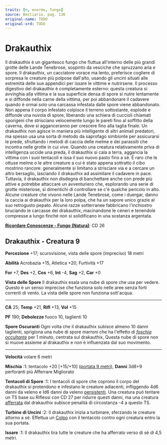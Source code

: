 ```yaml
---
traits: [n, enorme, fungo]
source: Bestiario, pag. 136
original-name: TODO
original-srd: TODO
---
```


# Drakauthix

Il drakauthix è un gigantesco fungo che fluttua all'interno delle più grandi
grotte delle Lande Tenebrose, sospinto da vesciche che spruzzano aria e spore.
Il drakauthix, un cacciatore vorace ma lento, preferisce cogliere di sorpresa le
creature più polpose dall'alto, usando gli uncini situati alle estremità delle
sue appendici per issare le vittime e nutrirsene. Il processo digestivo del
drakauthix è completamente esterno: questa creatura si avvinghia alla vittima e
la sua superficie densa di spore si nutre lentamente e si diffonde nella carne
della vittima, per poi abbandonare il cadavere quando è ormai solo una carcassa
infestata dalle spore viene abbandonato. Non appena il corpo infestato colpisce
il terreno sottostante, esplode e diffonde una nuvola di spore, liberando una
schiera di cuccioli chiamati sporigeni che strisciano velocemente lungo le
pareti fino al soffitto della caverna, dove si agganceranno per crescere fino
alla taglia finale. Un drakauthix non agisce in maniera più intelligente di
altri animali predatori, ma spesso usa una sorta di metodo da saprofago
simbionte per assicurarsi le prede, sfruttando i metodi di caccia delle melme e
dei parassiti che incontra nelle grotte in cui vive. Quando una creatura
relativamente priva di intelligenza uccide una preda, il drakauthix si cala a
terra, aggancia la vittima con i suoi tentacoli e issa il suo nuovo pasto fino a
sé. È raro che le ottuse melme o le altre creature a cui è stato appena
sottratto il cibo mostrino rancore: generalmente si limitano a strisciare via e
a cercare un altro bersaglio, lasciando il drakauthix ad assimilare il cadavere
in pace. Tuttavia, il drakauthix non disdegna di banchettare anche con prede più
attive e potrebbe attaccare un avventuriero che, esplorando una serie di grotte
misteriose, si dimentichi di controllare se c'è qualche pericolo in alto. Alcune
creature che vivono nelle Lande Tenebrose, come i duergar, danno la caccia ai
drakauthix per la loro polpa, che ha un sapore unico grazie al suo retrogusto
pepato. Alcune razze sotterranee fabbricano l'inchiostro bruciando le carcasse
dei drakauthix, macinandone le ceneri e tenendole compresse a lungo finché non
si solidificano in una sostanza argentata.

**[Ricordare Conoscenze - Fungo (Natura)](/azioni/abilita/ricordare-conoscenze)**:
CD 26

## Drakauthix - Creatura 9

**Percezione** +17; scurovisione, vista delle spore (impreciso) 18 metri

**Abilità** Acrobazia +15, Atletica +20, Furtività +17

**For** +7, **Des** +2, **Cos** +6, **Int** -4, **Sag** +2, **Car** +0

**Vista delle Spore** Il drakauthix esala una nube di spore che usa per vedere.
Questo è un senso imprecise che funziona solo nelle aree senza forti correnti di
vento. La vista delle spore non funziona sott'acqua.

---

**CA** 25; **Temp** +21, **Rifl** +13, **Vol** +15

**PF** 190; **Debolezze** fuoco 10, taglienti 10

**Spore Oscuranti** Ogni volta che il drakauthix subisce almeno 10 danni
taglienti, sprigiona una nube di spore marroni che ha l'effetto di
_[foschia occultante](/incantesimi/foschia-occultante)_ per 1 minuto, centrata
sul drakauthix, Questa nube di spore non si muove assieme al drakauthix e non è
influenzata dal suo movimento.

---

**Velocità** volare 6 metri

**Mischia** :1: tentacolo +20 \[+15/+10] ([portata 9 metri](/tratti/portata)),
**Danni** 3d8+9 perforanti più Afferrare Migliorato

**Tentacoli di Spore** :1: I tentacoli di spore che coprono il corpo del
drakauthix si protendono e infestano le creature adiacenti, infliggendo 4d6
danni da veleno e Id6 danni da veleno
[persistenti](/condizioni/danno-persistente). Una creatura può tentare un TS
base su Riflessi con CD 27 per ridurre questi danni, ma una creatura
[afferrata](/condizioni/afferrato) dal drakauthix subisce penalità di
circostanza -4 a questo TS.

**Turbine di Uncini** :2: Il drakauthix inizia a turbinare, sferzando le
creature attorno a sé. Effettua un [Colpo](/azioni/colpire) con il tentacolo
contro ogni creatura entro la sua portata.

**Issare** :1: Il drakauthix tira tutte le creature che ha afferrato verso di sé
di 4,5 metri.
